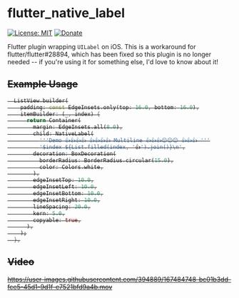 # flutter_native_label

[![License: MIT](https://img.shields.io/badge/License-MIT-yellow.svg)](https://opensource.org/licenses/MIT)
[![Donate](https://img.shields.io/badge/Donate-PayPal-green.svg)](https://www.paypal.com/donate/?cmd=_s-xclick&hosted_button_id=T95X77SLUMNBY)

Flutter plugin wrapping `UILabel` on iOS. This is a workaround for flutter/flutter#28894, which has been fixed so this plugin is no longer needed -- if you're using it for something else, I'd love to know about it!

<strike>

## Example Usage

```dart
  ListView.builder(
    padding: const EdgeInsets.only(top: 16.0, bottom: 16.0),
    itemBuilder: (_, index) {
      return Container(
        margin: EdgeInsets.all(8.0),
        child: NativeLabel(
          '''Demo 👍👍👍👍 👍👍👍👍 Multiline 👍👍👍😊😊😊 👍👍👍 '''
          '$index ${List.filled(index, '👍').join()}\n',
        decoration: BoxDecoration(
          borderRadius: BorderRadius.circular(15.0),
          color: Colors.white,
        ),
        edgeInsetTop: 10.0,
        edgeInsetLeft: 10.0,
        edgeInsetBottom: 10.0,
        edgeInsetRight: 10.0,
        lineSpacing: 20.0,
        kern: 5.0,
        copyable: true,
      ),
    );
  },
```

## Video

https://user-images.githubusercontent.com/394889/167484748-bc01b3dd-fce5-45d1-9d1f-e7521bfd9a4b.mov
</strike>
